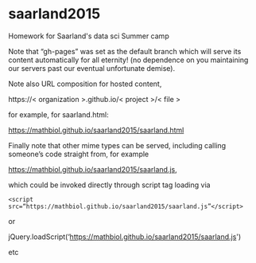 # saarland2015
Homework for Saarland's data sci Summer camp

Note that “gh-pages” was set as the default branch which will serve its content automatically for all eternity! (no dependence on you maintaining our servers past our eventual unfortunate demise).

Note also URL composition for hosted content, 

https://< organization >.github.io/< project >/< file >

for example, for saarland.html:

https://mathbiol.github.io/saarland2015/saarland.html

Finally note that other mime types can be served, including calling someone’s code straight from, for example

https://mathbiol.github.io/saarland2015/saarland.js,

which could be invoked directly through script tag loading via


``` <script src=“https://mathbiol.github.io/saarland2015/saarland.js”</script> ```

or 

jQuery.loadScript(‘https://mathbiol.github.io/saarland2015/saarland.js')

etc



